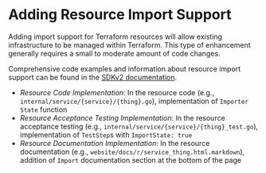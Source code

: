# Adding Resource Import Support

Adding import support for Terraform resources will allow existing infrastructure to be managed within Terraform. This type of enhancement generally requires a small to moderate amount of code changes.

Comprehensive code examples and information about resource import support can be found in the [SDKv2 documentation](https://www.terraform.io/plugin/sdkv2/resources/import).

- _Resource Code Implementation_: In the resource code (e.g., `internal/service/{service}/{thing}.go`), implementation of `Importer` `State` function
- _Resource Acceptance Testing Implementation_: In the resource acceptance testing (e.g., `internal/service/{service}/{thing}_test.go`), implementation of `TestStep`s with `ImportState: true`
- _Resource Documentation Implementation_: In the resource documentation (e.g., `website/docs/r/service_thing.html.markdown`), addition of `Import` documentation section at the bottom of the page
